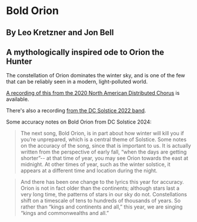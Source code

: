 # Bold Orion
## By Leo Kretzner and Jon Bell
## A mythologically inspired ode to Orion the Hunter

The constellation of Orion dominates the winter sky, and is one of the few that can be reliably seen in a modern, light-polluted world.

[A recording of this from the 2020 North American Distributed Chorus](https://www.jefftk.com/solstice-2020/06-bold-orion--2020-12-20-010858.mp3) is available.

There's also a recording [from the DC Solstice 2022 band](../Bold_Orion_DC_2022.mp3).

Some accuracy notes on Bold Orion from DC Solstice 2024:

> The next song, Bold Orion, is in part about how winter will kill you if you’re unprepared, which is a central theme of Solstice. Some notes on the accuracy of the song, since that is important to us. It is actually written from the perspective of early fall, “when the days are getting shorter”-- at that time of year, you may see Orion towards the east at midnight. At other times of year, such as the winter solstice, it appears at a different time and location during the night.

> And there has been one change to the lyrics this year for accuracy. Orion is not in fact older than the continents; although stars last a very long time, the patterns of stars in our sky do not. Constellations shift on a timescale of tens to hundreds of thousands of years. So rather than “kings and continents and all,” this year, we are singing “kings and commonwealths and all.”
